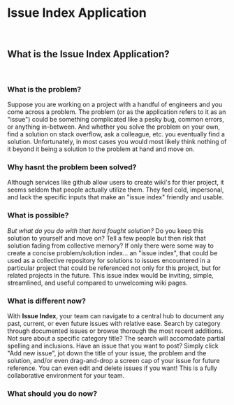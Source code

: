 # Issue Index Application

<br>

## What is the Issue Index Application?

<br>

### What is the problem?
Suppose you are working on a project with a handful of engineers and you come across a problem. The problem (or as the application refers to it as an "issue") could be something complicated like a pesky bug, common errors, or anything in-between. And whether you solve the problem on your own, find a solution on stack overflow, ask a colleague, etc. you eventually find a solution. Unfortunately, in most cases you would most likely think nothing of it beyond it being a solution to the problem at hand and move on.

### Why hasnt the problem been solved?
Although services like github allow users to create wiki's for thier project, it seems seldom that people actually utilize them. They feel cold, impersonal, and lack the specific inputs that make an "issue index" friendly and usable.

### What is possible?
*But what do you do with that hard fought solution?* Do you keep this solution to yourself and move on? Tell a few people but then risk that solution fading from collective memory? If only there were some way to create a concise problem/solution index... an "issue index", that could be used as a collective repository for solutions to issues encountered in a particular project that could be referenced not only for this project, but for related projects in the future. This issue index would be inviting, simple, streamlined, and useful compared to unwelcoming wiki pages.

### What is different now?
With **Issue Index**, your team can navigate to a central hub to document any past, current, or even future issues with relative ease. Search by category through documented issues or browse thorough the most recent additions. Not sure about a specific category title? The search will accomodate partial spelling and inclusions. Have an issue that you want to post? Simply click "Add new issue", jot down the title of your issue, the problem and the solution, and/or even drag-and-drop a screen cap of your issue for future reference. You can even edit and delete issues if you want! This is a fully collaborative environment for your team.

### What should you do now?
